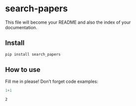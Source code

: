# search-papers

<!-- WARNING: THIS FILE WAS AUTOGENERATED! DO NOT EDIT! -->

This file will become your README and also the index of your
documentation.

## Install

``` sh
pip install search_papers
```

## How to use

Fill me in please! Don’t forget code examples:

``` python
1+1
```

    2
